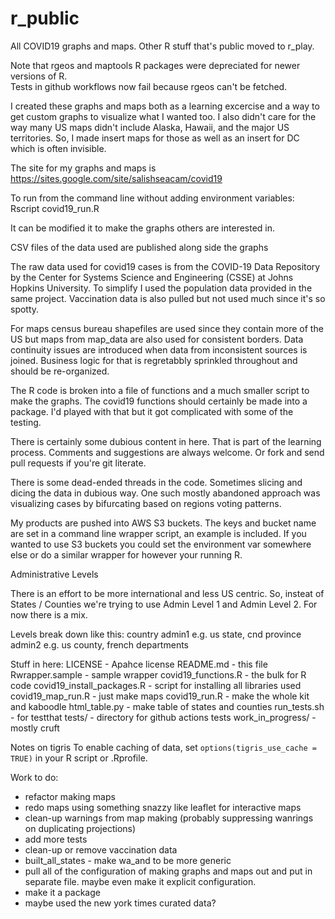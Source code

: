 # r_public
All COVID19 graphs and maps.  Other R stuff that's public moved to r_play.

Note that rgeos and maptools R packages were depreciated for newer versions of R.  
Tests in github workflows now fail because rgeos can't be fetched.  


I created these graphs and maps both as a learning excercise and a way to get custom
graphs to visualize what I wanted too.  I also didn't care for the way many US maps 
didn't include Alaska, Hawaii, and the major US territories.  So, I made insert maps
for those as well as an insert for DC which is often invisible.  

The site for my graphs and maps is
https://sites.google.com/site/salishseacam/covid19

To run from the command line without adding environment variables:
Rscript covid19_run.R

It can be modified it to make the graphs others are interested in.

CSV files of the data used are published along side the graphs

The raw data used for covid19 cases is from the COVID-19 Data Repository by
the Center for Systems Science and Engineering (CSSE) at Johns Hopkins
University.  To simplify I used the population data provided in the same
project.  Vaccination data is also pulled but not used much since it's so
spotty.

For maps census bureau shapefiles are used since they contain more of the US
but maps from map_data are also used for consistent borders.  Data continuity
issues are introduced when data from inconsistent sources is joined.  Business
logic for that is regretabbly sprinkled throughout and should be re-organized.

The R code is broken into a file of functions and a much smaller script to make the 
graphs.  The covid19 functions should certainly be made into a package.  I'd played with 
that but it got complicated with some of the testing.  

There is certainly some dubious content in here.  That is part of the learning 
process.  Comments and suggestions are always welcome.  Or fork and send pull 
requests if you're git literate.  

There is some dead-ended threads in the code.  Sometimes slicing and dicing
the data in dubious way.  One such mostly abandoned approach was visualizing
cases by bifurcating based on regions voting patterns.  

My products are pushed into AWS S3 buckets.  The keys and bucket name are set in a 
command line wrapper script, an example is included.  If you wanted to use S3 
buckets you could 
set the environment var somewhere else or do a similar wrapper for however your 
running R.  

Administrative Levels

There is an effort to be more international and less US centric.  So, insteat of 
States / Counties we're trying to use Admin Level 1 and Admin Level 2.  For now
there is a mix.  

Levels break down like this:
country
admin1 e.g. us state, cnd province
admin2 e.g. us county, french departments

Stuff in here:
LICENSE - Apahce license
README.md - this file
Rwrapper.sample - sample wrapper 
covid19_functions.R - the bulk for R code
covid19_install_packages.R - script for installing all libraries used
covid19_map_run.R - just make maps
covid19_run.R - make the whole kit and kaboodle
html_table.py - make table of states and counties
run_tests.sh - for testthat
tests/ - directory for github actions tests
work_in_progress/ - mostly cruft


Notes on tigris
To enable 
caching of data, set `options(tigris_use_cache = TRUE)` in your R script or .Rprofile.

Work to do:
- refactor making maps
- redo maps using something snazzy like leaflet for interactive maps
- clean-up warnings from map making (probably suppressing wanrings on
duplicating projections)
- add more tests
- clean-up or remove vaccination data
- built_all_states - make wa_and to be more generic
- pull all of the configuration of making graphs and maps out and 
put in separate file.  maybe even make it explicit configuration.
- make it a package
- maybe used the new york times curated data?

